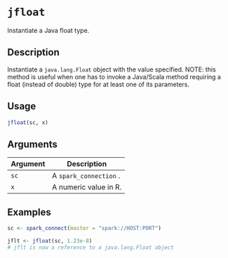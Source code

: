 # `jfloat`

Instantiate a Java float type.


## Description

Instantiate a `java.lang.Float` object with the value specified.
 NOTE: this method is useful when one has to invoke a Java/Scala method
 requiring a float (instead of double) type for at least one of its
 parameters.


## Usage

```r
jfloat(sc, x)
```


## Arguments

Argument      |Description
------------- |----------------
`sc`     |     A `spark_connection` .
`x`     |     A numeric value in R.


## Examples

```r
sc <- spark_connect(master = "spark://HOST:PORT")

jflt <- jfloat(sc, 1.23e-8)
# jflt is now a reference to a java.lang.Float object
```


